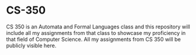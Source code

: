 # CS-350
CS 350 is an Automata and Formal Languages class and this repository will include all my assignments from that class to showcase my proficiency in that field of Computer Science.
All my assignments from CS 350 will be publicly visible here.
